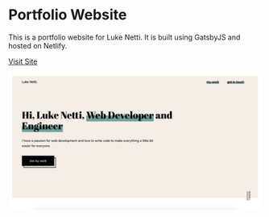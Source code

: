 <h1>Portfolio Website</h1>

This is a portfolio website for Luke Netti. It is built using GatsbyJS and hosted on Netlify.

<a href="https://lukenetti.com">Visit Site</a>

![website image](/src/images/websiteImg.png)
